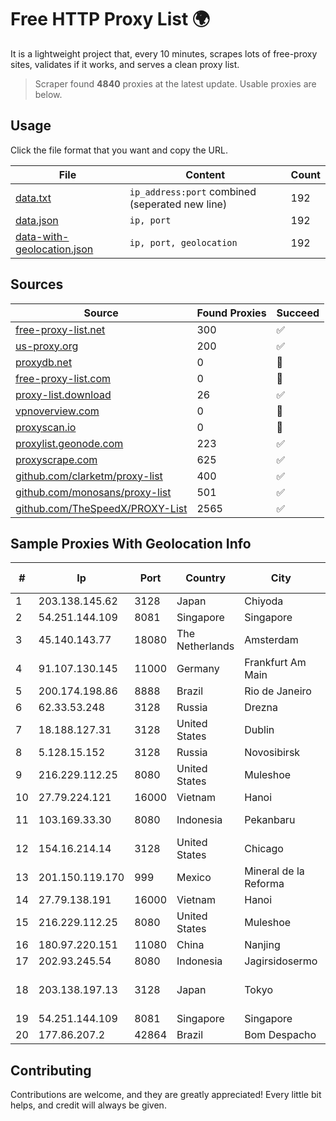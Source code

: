 
# Free HTTP Proxy List 🌍

It is a lightweight project that, every 10 minutes, scrapes lots of free-proxy sites, validates if it works, and serves a clean proxy list.


> Scraper found **4840** proxies at the latest update. Usable proxies are below.

## Usage

Click the file format that you want and copy the URL.


|File|Content|Count|
|----|-------|-----|
|[data.txt](https://raw.githubusercontent.com/themiralay/Proxy-List-World/master/data.txt)|`ip_address:port` combined (seperated new line)|192|
|[data.json](https://raw.githubusercontent.com/themiralay/Proxy-List-World/master/data.json)|`ip, port`|192|
|[data-with-geolocation.json](https://raw.githubusercontent.com/themiralay/Proxy-List-World/master/data-with-geolocation.json)|`ip, port, geolocation`|192|

## Sources

|Source|Found Proxies|Succeed|
|------|-------------|-------|
|[free-proxy-list.net](https://free-proxy-list.net)|300|✅|
|[us-proxy.org](https://www.us-proxy.org)|200|✅|
|[proxydb.net](http://proxydb.net)|0|🚫|
|[free-proxy-list.com](https://free-proxy-list.com/?page=&port=&type%5B%5D=http&type%5B%5D=https&up_time=0&search=Search)|0|🚫|
|[proxy-list.download](https://www.proxy-list.download/HTTP)|26|✅|
|[vpnoverview.com](https://vpnoverview.com/privacy/anonymous-browsing/free-proxy-servers)|0|🚫|
|[proxyscan.io](https://www.proxyscan.io)|0|🚫|
|[proxylist.geonode.com](https://proxylist.geonode.com/api/proxy-list?limit=300&page=1&sort_by=lastChecked&sort_type=desc&protocols=http,https)|223|✅|
|[proxyscrape.com](https://api.proxyscrape.com/v2/?request=displayproxies&protocol=http&timeout=10000&country=all&ssl=all&anonymity=all)|625|✅|
|[github.com/clarketm/proxy-list](https://raw.githubusercontent.com/clarketm/proxy-list/master/proxy-list-raw.txt)|400|✅|
|[github.com/monosans/proxy-list](https://raw.githubusercontent.com/monosans/proxy-list/main/proxies/http.txt)|501|✅|
|[github.com/TheSpeedX/PROXY-List](https://raw.githubusercontent.com/TheSpeedX/PROXY-List/master/http.txt)|2565|✅|


## Sample Proxies With Geolocation Info

|#|Ip|Port|Country|City|Internet Service Provider|
|-|--|----|-------|----|-------------------------|
|1|203.138.145.62|3128|Japan|Chiyoda|SIMPLEIA|
|2|54.251.144.109|8081|Singapore|Singapore|Amazon.com, Inc.|
|3|45.140.143.77|18080|The Netherlands|Amsterdam|RoyaleHosting BV|
|4|91.107.130.145|11000|Germany|Frankfurt Am Main|Hetzner Online AG|
|5|200.174.198.86|8888|Brazil|Rio de Janeiro|Claro S.A|
|6|62.33.53.248|3128|Russia|Drezna|TRANS-TELECOM|
|7|18.188.127.31|3128|United States|Dublin|Amazon.com, Inc.|
|8|5.128.15.152|3128|Russia|Novosibirsk|Novotelecom Ltd|
|9|216.229.112.25|8080|United States|Muleshoe|Five Area Systems, LLC|
|10|27.79.224.121|16000|Vietnam|Hanoi|Viettel Corporation|
|11|103.169.33.30|8080|Indonesia|Pekanbaru|PT Triguna Akses Teknologi|
|12|154.16.214.14|3128|United States|Chicago|ipxo|
|13|201.150.119.170|999|Mexico|Mineral de la Reforma|Hulux Telecomunicaciones|
|14|27.79.138.191|16000|Vietnam|Hanoi|Viettel Corporation|
|15|216.229.112.25|8080|United States|Muleshoe|Five Area Systems, LLC|
|16|180.97.220.151|11080|China|Nanjing|Chinanet|
|17|202.93.245.54|8080|Indonesia|Jagirsidosermo|DWPNAP|
|18|203.138.197.13|3128|Japan|Tokyo|NTT PC Communications, Inc.|
|19|54.251.144.109|8081|Singapore|Singapore|Amazon.com, Inc.|
|20|177.86.207.2|42864|Brazil|Bom Despacho|Zap Online Ltda|



## Contributing

Contributions are welcome, and they are greatly appreciated! Every
little bit helps, and credit will always be given.

